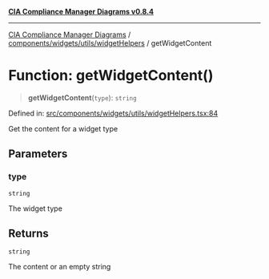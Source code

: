 [**CIA Compliance Manager Diagrams v0.8.4**](../../../../../README.md)

***

[CIA Compliance Manager Diagrams](../../../../../modules.md) / [components/widgets/utils/widgetHelpers](../README.md) / getWidgetContent

# Function: getWidgetContent()

> **getWidgetContent**(`type`): `string`

Defined in: [src/components/widgets/utils/widgetHelpers.tsx:84](https://github.com/Hack23/cia-compliance-manager/blob/a6d8d6a2cab2160940b9a047208c12088d7e02cf/src/components/widgets/utils/widgetHelpers.tsx#L84)

Get the content for a widget type

## Parameters

### type

`string`

The widget type

## Returns

`string`

The content or an empty string
